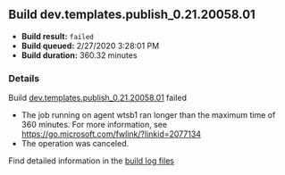 ## Build dev.templates.publish_0.21.20058.01
- **Build result:** `failed`
- **Build queued:** 2/27/2020 3:28:01 PM
- **Build duration:** 360.32 minutes
### Details
Build [dev.templates.publish_0.21.20058.01](https://winappstudio.visualstudio.com/web/build.aspx?pcguid=a4ef43be-68ce-4195-a619-079b4d9834c2&builduri=vstfs%3a%2f%2f%2fBuild%2fBuild%2f33037) failed

+ The job running on agent wtsb1 ran longer than the maximum time of 360 minutes. For more information, see https://go.microsoft.com/fwlink/?linkid=2077134
+ The operation was canceled.

Find detailed information in the [build log files]()

